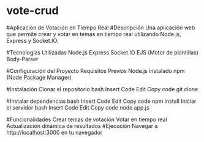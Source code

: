 # vote-crud
#Aplicación de Votación en Tiempo Real
#Descripción
Una aplicación web que permite crear y votar en temas en tiempo real utilizando Node.js, Express y Socket.IO.

#Tecnologías Utilizadas
Node.js
Express
Socket.IO
EJS (Motor de plantillas)
Body-Parser

#Configuración del Proyecto
Requisitos Previos
Node.js instalado
npm (Node Package Manager)

#Instalación
Clonar el repositorio
bash
Insert Code
Edit
Copy code
git clone <url-del-repositorio>

#Instalar dependencias
bash
Insert Code
Edit
Copy code
npm install
Iniciar el servidor
bash
Insert Code
Edit
Copy code
node app.js

#Funcionalidades
Crear temas de votación
Votar en tiempo real
Actualización dinámica de resultados
#Ejecución
Navegar a http://localhost:3000 en tu navegador
